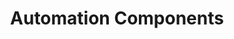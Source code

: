 ---
id: developer2
title: Automation Components
image: ./automation.png
link: /developer/automation
---